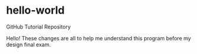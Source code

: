 # hello-world
GitHub Tutorial Repository

Hello! These changes are all to help me understand this program before my design final exam.
